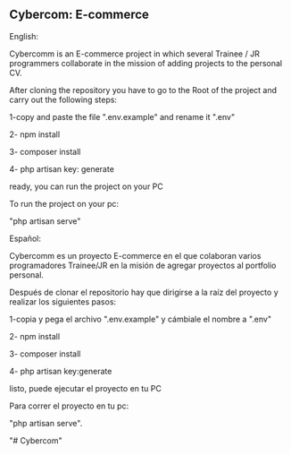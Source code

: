 ## Cybercom: E-commerce

English:

Cybercomm is an E-commerce project in which several Trainee / JR programmers collaborate in the mission of adding projects to the personal CV.

After cloning the repository you have to go to the Root of the project and carry out the following steps:

1-copy and paste the file ".env.example" and rename it ".env"

2- npm install

3- composer install

4- php artisan key: generate

ready, you can run the project on your PC

To run the project on your pc:

"php artisan serve"

Español:

Cybercomm es un proyecto E-commerce en el que colaboran varios programadores Trainee/JR en la misión de agregar proyectos al portfolio personal. 

Después de clonar el repositorio hay que dirigirse a la raíz del proyecto y realizar los siguientes pasos:

1-copia y pega el archivo ".env.example" y cámbiale el nombre a ".env"

2- npm install

3- composer install

4- php artisan key:generate

listo, puede ejecutar el proyecto en tu PC

Para correr el proyecto en tu pc:

"php artisan serve".

"# Cybercom" 
